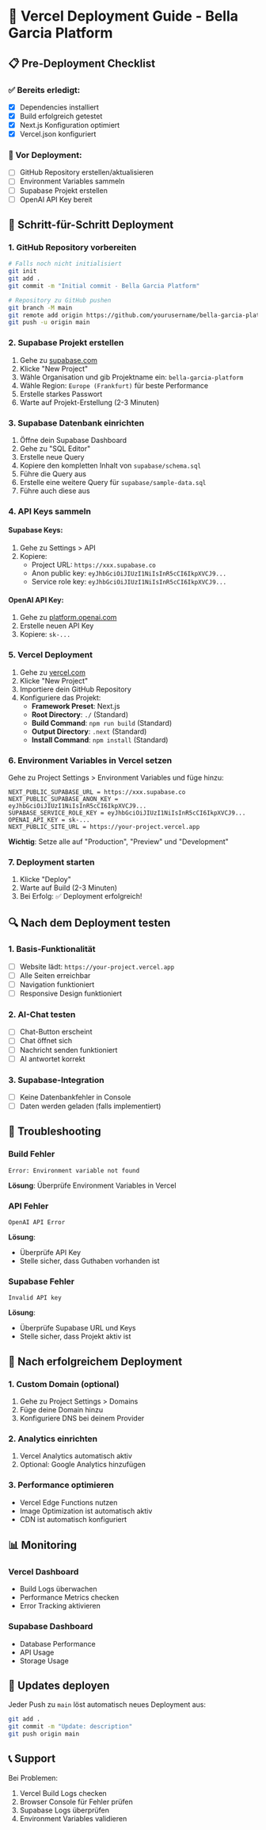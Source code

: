 # 🚀 Vercel Deployment Guide - Bella Garcia Platform

## 📋 Pre-Deployment Checklist

### ✅ Bereits erledigt:
- [x] Dependencies installiert
- [x] Build erfolgreich getestet
- [x] Next.js Konfiguration optimiert
- [x] Vercel.json konfiguriert

### 🔄 Vor Deployment:
- [ ] GitHub Repository erstellen/aktualisieren
- [ ] Environment Variables sammeln
- [ ] Supabase Projekt erstellen
- [ ] OpenAI API Key bereit

## 🔧 Schritt-für-Schritt Deployment

### 1. GitHub Repository vorbereiten

```bash
# Falls noch nicht initialisiert
git init
git add .
git commit -m "Initial commit - Bella Garcia Platform"

# Repository zu GitHub pushen
git branch -M main
git remote add origin https://github.com/yourusername/bella-garcia-platform.git
git push -u origin main
```

### 2. Supabase Projekt erstellen

1. Gehe zu [supabase.com](https://supabase.com)
2. Klicke "New Project"
3. Wähle Organisation und gib Projektname ein: `bella-garcia-platform`
4. Wähle Region: `Europe (Frankfurt)` für beste Performance
5. Erstelle starkes Passwort
6. Warte auf Projekt-Erstellung (2-3 Minuten)

### 3. Supabase Datenbank einrichten

1. Öffne dein Supabase Dashboard
2. Gehe zu "SQL Editor"
3. Erstelle neue Query
4. Kopiere den kompletten Inhalt von `supabase/schema.sql`
5. Führe die Query aus
6. Erstelle eine weitere Query für `supabase/sample-data.sql`
7. Führe auch diese aus

### 4. API Keys sammeln

#### Supabase Keys:
1. Gehe zu Settings > API
2. Kopiere:
   - Project URL: `https://xxx.supabase.co`
   - Anon public key: `eyJhbGciOiJIUzI1NiIsInR5cCI6IkpXVCJ9...`
   - Service role key: `eyJhbGciOiJIUzI1NiIsInR5cCI6IkpXVCJ9...`

#### OpenAI API Key:
1. Gehe zu [platform.openai.com](https://platform.openai.com)
2. Erstelle neuen API Key
3. Kopiere: `sk-...`

### 5. Vercel Deployment

1. Gehe zu [vercel.com](https://vercel.com)
2. Klicke "New Project"
3. Importiere dein GitHub Repository
4. Konfiguriere das Projekt:
   - **Framework Preset**: Next.js
   - **Root Directory**: `./` (Standard)
   - **Build Command**: `npm run build` (Standard)
   - **Output Directory**: `.next` (Standard)
   - **Install Command**: `npm install` (Standard)

### 6. Environment Variables in Vercel setzen

Gehe zu Project Settings > Environment Variables und füge hinzu:

```
NEXT_PUBLIC_SUPABASE_URL = https://xxx.supabase.co
NEXT_PUBLIC_SUPABASE_ANON_KEY = eyJhbGciOiJIUzI1NiIsInR5cCI6IkpXVCJ9...
SUPABASE_SERVICE_ROLE_KEY = eyJhbGciOiJIUzI1NiIsInR5cCI6IkpXVCJ9...
OPENAI_API_KEY = sk-...
NEXT_PUBLIC_SITE_URL = https://your-project.vercel.app
```

**Wichtig**: Setze alle auf "Production", "Preview" und "Development"

### 7. Deployment starten

1. Klicke "Deploy"
2. Warte auf Build (2-3 Minuten)
3. Bei Erfolg: ✅ Deployment erfolgreich!

## 🔍 Nach dem Deployment testen

### 1. Basis-Funktionalität
- [ ] Website lädt: `https://your-project.vercel.app`
- [ ] Alle Seiten erreichbar
- [ ] Navigation funktioniert
- [ ] Responsive Design funktioniert

### 2. AI-Chat testen
- [ ] Chat-Button erscheint
- [ ] Chat öffnet sich
- [ ] Nachricht senden funktioniert
- [ ] AI antwortet korrekt

### 3. Supabase-Integration
- [ ] Keine Datenbankfehler in Console
- [ ] Daten werden geladen (falls implementiert)

## 🚨 Troubleshooting

### Build Fehler
```
Error: Environment variable not found
```
**Lösung**: Überprüfe Environment Variables in Vercel

### API Fehler
```
OpenAI API Error
```
**Lösung**: 
- Überprüfe API Key
- Stelle sicher, dass Guthaben vorhanden ist

### Supabase Fehler
```
Invalid API key
```
**Lösung**:
- Überprüfe Supabase URL und Keys
- Stelle sicher, dass Projekt aktiv ist

## 🎯 Nach erfolgreichem Deployment

### 1. Custom Domain (optional)
1. Gehe zu Project Settings > Domains
2. Füge deine Domain hinzu
3. Konfiguriere DNS bei deinem Provider

### 2. Analytics einrichten
1. Vercel Analytics automatisch aktiv
2. Optional: Google Analytics hinzufügen

### 3. Performance optimieren
- Vercel Edge Functions nutzen
- Image Optimization ist automatisch aktiv
- CDN ist automatisch konfiguriert

## 📊 Monitoring

### Vercel Dashboard
- Build Logs überwachen
- Performance Metrics checken
- Error Tracking aktivieren

### Supabase Dashboard
- Database Performance
- API Usage
- Storage Usage

## 🔄 Updates deployen

Jeder Push zu `main` löst automatisch neues Deployment aus:

```bash
git add .
git commit -m "Update: description"
git push origin main
```

## 📞 Support

Bei Problemen:
1. Vercel Build Logs checken
2. Browser Console für Fehler prüfen
3. Supabase Logs überprüfen
4. Environment Variables validieren
